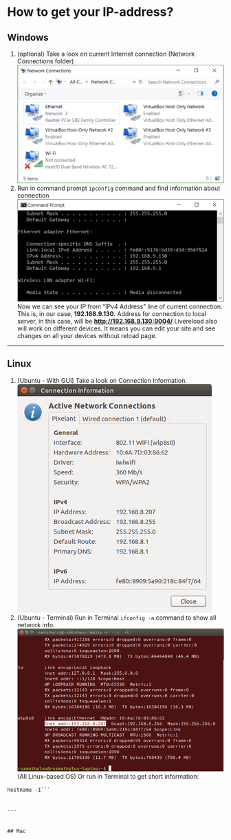 # How to get your IP-address?


## Windows
1. (optional) Take a look on current Internet connection (Network Connections folder)
![](t3kit-docs-lans-win.png)
2. Run in command prompt ```ipconfig``` command and find information about connection
![](t3kit-docs-ipconfig-win.png)
Now we can see your IP from “IPv4 Address” line of current connection. This is, in our case, **192.168.9.130**.
Address for connection to local server, in this case, will be **http://192.168.9.130:9004/**
Livereload also will work on different devices. It means you can edit your site and see changes on all your devices without reload page.


---


## Linux
1. (Ubuntu - With GUI) Take a look on Connection Information.
![](connection-information-ubuntu-gui.png)
2. (Ubuntu - Terminal) Run in Terminal ```ifconfig -a``` command to show all network info.
![](connection-information-ubuntu-terminal.png)
(All Linux-based OS) Or run in Terminal to get short information:
```
hostname -I```


---


## Mac






